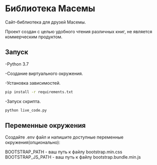 # Библиотека Масемы
[]()

Сайт-библиотека для друзей Масемы.

Проект создан с целью удобного чтения различных книг, не является коммерческим продуктом.

## Запуск

-Python 3.7

-Создание виртуального окружения.

-Установка зависимостей.

```sh
pip install -r requirements.txt
```
-Запуск скрипта.

```sh
python live_code.py
```

## Переменные окружения
Создайте .env файл и напишите доступные переменные окружения(опционально):

BOOTSTRAP_PATH - ваш путь к файлу bootstrap.min.css
BOOTSTRAP_JS_PATH - ваш путь к файлу bootstrap.bundle.min.js
